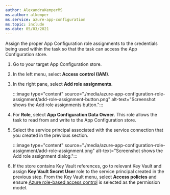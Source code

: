 ```yaml
---
author: AlexandraKemperMS
ms.author: alkemper
ms.service: azure-app-configuration
ms.topic: include
ms.date: 05/03/2021
---
```


Assign the proper App Configuration role assignments to the credentials being used within the task so that the task can access the App Configuration store.

1. Go to your target App Configuration store. 
1. In the left menu, select **Access control (IAM)**.
1. In the right pane, select **Add role assignments**.
    
    :::image type="content" source="./media/azure-app-configuration-role-assignment/add-role-assignment-button.png" alt-text="Screenshot shows the Add role assignments button.":::

1. For **Role**, select **App Configuration Data Owner**. This role allows the task to read from and write to the App Configuration store. 
1. Select the service principal associated with the service connection that you created in the previous section.

    :::image type="content" source="./media/azure-app-configuration-role-assignment/add-role-assignment.png" alt-text="Screenshot shows the Add role assignment dialog.":::

1. If the store contains Key Vault references, go to relevant Key Vault and assign **Key Vault Secret User** role to the service principal created in the previous step. From the Key Vault menu, select **Access policies** and ensure [Azure role-based access control](../articles/key-vault/general/rbac-guide.md) is selected as the permission model. 
